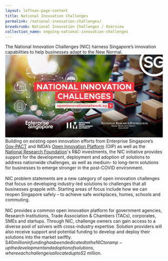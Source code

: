 ```yaml
---
layout: leftnav-page-content
title: National Innovation Challenges
permalink: /national-innovation-challenges/
breadcrumb: National Innovation Challenges / Overview
collection_name: ongoing-national-innovation-challenges
---
```

The National Innovation Challenges (NIC) harness Singapore’s innovation capabilities to help businesses adapt to the New Normal.
![1](/images/NIC-EDM.jpg)
<br>
Building on existing open innovation efforts from Enterprise Singapore’s [Gov-PACT](https://gov-pact.ipi-singapore.org) and IMDA’s [Open Innovation Platform](https://www.openinnovation.sg/about) (OIP) as well as the [National Research Foundation](https://www.nrf.gov.sg)'s R&D investments, the NIC initiative provides support for the development, deployment and adoption of solutions to address nationwide challenges, as well as medium- to long-term solutions for businesses to emerge stronger in the post-COVID environment.
<br><br>
NIC problem statements are a new category of open innovation challenges that focus on developing industry-led solutions to challenges that all businesses grapple with. Starting areas of focus include how we can reopen Singapore safely – to achieve safe workplaces, homes, schools and commuting.
<br><br>
NIC provides a common open innovation platform for government agencies, Research Institutions, Trade Association & Chambers (TACs), corporates, SMEs and startups. Through NIC, challenge owners can gain access to a diverse pool of solvers with cross-industry expertise. Solution providers will also receive support and potential funding to develop and deploy their solutions into the market swiftly. S$40 million in funding has been dedicated to the NIC to ramp-up the development and adoption of solutions, where each challenge is allocated up to S$2 million.


